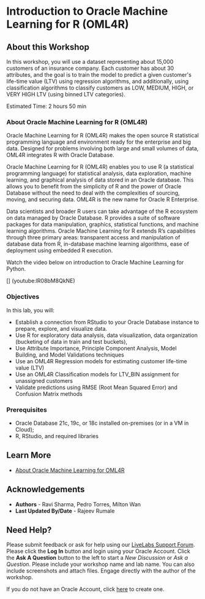 # Introduction to Oracle Machine Learning for R (OML4R)

## About this Workshop

In this workshop, you will use a dataset representing about 15,000 customers of an insurance company. Each customer has about 30 attributes, and the goal is to train the model to predict a given customer's life-time value (LTV) using regression algorithms, and additionally, using classification algorithms to classify customers as LOW, MEDIUM, HIGH, or VERY HIGH LTV (using binned LTV categories).

Estimated Time:  2 hours 50 min

### **About Oracle Machine Learning for R (OML4R)**

Oracle Machine Learning for R (OML4R) makes the open source R statistical programming language and environment ready for the enterprise and big data. Designed for problems involving both large and small volumes of data, OML4R integrates R with Oracle Database.

Oracle Machine Learning for R (OML4R) enables you to use R (a statistical programming language) for statistical analysis, data exploration, machine learning, and graphical analysis of data stored in an Oracle database. This allows you to benefit from the simplicity of R and the power of Oracle Database without the need to deal with the complexities of sourcing, moving, and securing data. OML4R is the new name for Oracle R Enterprise.

Data scientists and broader R users can take advantage of the R ecosystem on data managed by Oracle Database. R provides a suite of software packages for data manipulation, graphics, statistical functions, and machine learning algorithms. Oracle Machine Learning for R extends R’s capabilities through three primary areas: transparent access and manipulation of database data from R, in-database machine learning algorithms, ease of deployment using embedded R execution.

Watch the video below on introduction to Oracle Machine Learning for Python.

[] (youtube:lR08bM8QkNE)

### Objectives

In this lab, you will:

* Establish a connection from RStudio to your Oracle Database instance to prepare, explore, and visualize data.
* Use R for exploratory data analysis, data visualization, data organization (bucketing of data in train and test buckets),
* Use Attribute Importance, Principle Component Analysis, Model Building, and Model Validations techniques
* Use an OML4R Regression models for estimating customer life-time value (LTV)
* Use an OML4R Classification models for LTV_BIN assignment for unassigned customers
* Validate predictions using RMSE (Root Mean Squared Error) and Confusion Matrix methods


### Prerequisites

* Oracle Database 21c, 19c, or 18c installed on-premises (or in a VM in Cloud);
* R, RStudio, and required libraries

## Learn More

* [About Oracle Machine Learning for OML4R](https://www.oracle.com/in/database/technologies/datawarehouse-bigdata/oml4r.html)


## Acknowledgements
* **Authors** - Ravi Sharma, Pedro Torres, Milton Wan
* **Last Updated By/Date** -  Rajeev Rumale

## Need Help?
Please submit feedback or ask for help using our [LiveLabs Support Forum](https://community.oracle.com/tech/developers/categories/livelabsdiscussions). Please click the **Log In** button and login using your Oracle Account. Click the **Ask A Question** button to the left to start a *New Discussion* or *Ask a Question*.  Please include your workshop name and lab name.  You can also include screenshots and attach files.  Engage directly with the author of the workshop.

If you do not have an Oracle Account, click [here](https://profile.oracle.com/myprofile/account/create-account.jspx) to create one.
